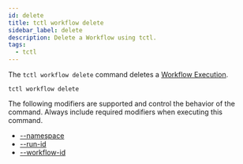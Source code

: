 ```yaml
---
id: delete
title: tctl workflow delete
sidebar_label: delete
description: Delete a Workflow using tctl.
tags:
  - tctl
---
```


The `tctl workflow delete` command deletes a [Workflow Execution](/concepts/what-is-a-workflow-execution).

`tctl workflow delete`

The following modifiers are supported and control the behavior of the command.
Always include required modifiers when executing this command.

- [--namespace](/tctl/modifiers#--namespace)
- [--run-id](/tctl/modifiers#--run-id)
- [--workflow-id](/tctl/modifiers#--workflow-id)
